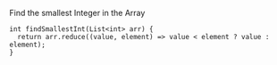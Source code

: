 Find the smallest Integer in the Array

    int findSmallestInt(List<int> arr) {
      return arr.reduce((value, element) => value < element ? value : element);
    }
